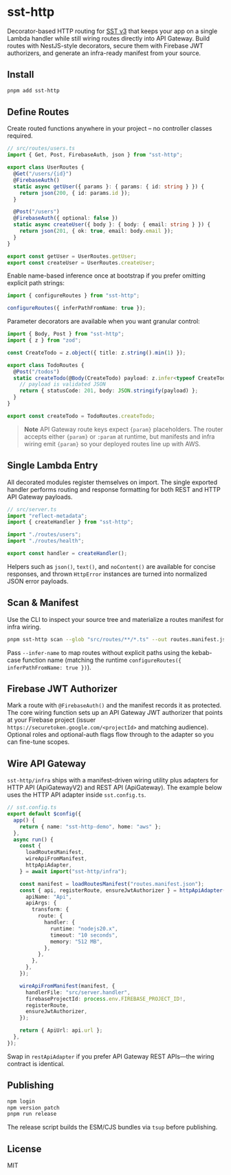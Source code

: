 # sst-http

Decorator-based HTTP routing for [SST v3](https://sst.dev) that keeps your app on a single Lambda handler while still wiring routes directly into API Gateway. Build routes with NestJS-style decorators, secure them with Firebase JWT authorizers, and generate an infra-ready manifest from your source.

## Install

```bash
pnpm add sst-http
```

## Define Routes

Create routed functions anywhere in your project – no controller classes required.

```ts
// src/routes/users.ts
import { Get, Post, FirebaseAuth, json } from "sst-http";

export class UserRoutes {
  @Get("/users/{id}")
  @FirebaseAuth()
  static async getUser({ params }: { params: { id: string } }) {
    return json(200, { id: params.id });
  }

  @Post("/users")
  @FirebaseAuth({ optional: false })
  static async createUser({ body }: { body: { email: string } }) {
    return json(201, { ok: true, email: body.email });
  }
}

export const getUser = UserRoutes.getUser;
export const createUser = UserRoutes.createUser;
```

Enable name-based inference once at bootstrap if you prefer omitting explicit path strings:

```ts
import { configureRoutes } from "sst-http";

configureRoutes({ inferPathFromName: true });
```

Parameter decorators are available when you want granular control:

```ts
import { Body, Post } from "sst-http";
import { z } from "zod";

const CreateTodo = z.object({ title: z.string().min(1) });

export class TodoRoutes {
  @Post("/todos")
  static createTodo(@Body(CreateTodo) payload: z.infer<typeof CreateTodo>) {
    // payload is validated JSON
    return { statusCode: 201, body: JSON.stringify(payload) };
  }
}

export const createTodo = TodoRoutes.createTodo;
```

> **Note**
> API Gateway route keys expect `{param}` placeholders. The router accepts either `{param}` or `:param` at runtime, but manifests and infra wiring emit `{param}` so your deployed routes line up with AWS.

## Single Lambda Entry

All decorated modules register themselves on import. The single exported handler performs routing and response formatting for both REST and HTTP API Gateway payloads.

```ts
// src/server.ts
import "reflect-metadata";
import { createHandler } from "sst-http";

import "./routes/users";
import "./routes/health";

export const handler = createHandler();
```

Helpers such as `json()`, `text()`, and `noContent()` are available for concise responses, and thrown `HttpError` instances are turned into normalized JSON error payloads.

## Scan & Manifest

Use the CLI to inspect your source tree and materialize a routes manifest for infra wiring.

```bash
pnpm sst-http scan --glob "src/routes/**/*.ts" --out routes.manifest.json
```

Pass `--infer-name` to map routes without explicit paths using the kebab-case function name (matching the runtime `configureRoutes({ inferPathFromName: true })`).

## Firebase JWT Authorizer

Mark a route with `@FirebaseAuth()` and the manifest records it as protected. The core wiring function sets up an API Gateway JWT authorizer that points at your Firebase project (issuer `https://securetoken.google.com/<projectId>` and matching audience). Optional roles and optional-auth flags flow through to the adapter so you can fine-tune scopes.

## Wire API Gateway

`sst-http/infra` ships with a manifest-driven wiring utility plus adapters for HTTP API (ApiGatewayV2) and REST API (ApiGateway). The example below uses the HTTP API adapter inside `sst.config.ts`.

```ts
// sst.config.ts
export default $config({
  app() {
    return { name: "sst-http-demo", home: "aws" };
  },
  async run() {
    const {
      loadRoutesManifest,
      wireApiFromManifest,
      httpApiAdapter,
    } = await import("sst-http/infra");

    const manifest = loadRoutesManifest("routes.manifest.json");
    const { api, registerRoute, ensureJwtAuthorizer } = httpApiAdapter({
      apiName: "Api",
      apiArgs: {
        transform: {
          route: {
            handler: {
              runtime: "nodejs20.x",
              timeout: "10 seconds",
              memory: "512 MB",
            },
          },
        },
      },
    });

    wireApiFromManifest(manifest, {
      handlerFile: "src/server.handler",
      firebaseProjectId: process.env.FIREBASE_PROJECT_ID!,
      registerRoute,
      ensureJwtAuthorizer,
    });

    return { ApiUrl: api.url };
  },
});
```

Swap in `restApiAdapter` if you prefer API Gateway REST APIs—the wiring contract is identical.

## Publishing

```bash
npm login
npm version patch
pnpm run release
```

The release script builds the ESM/CJS bundles via `tsup` before publishing.

## License

MIT
